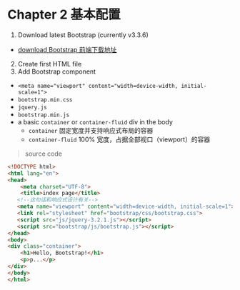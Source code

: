 # Chapter 2 基本配置

1. Download latest Bootstrap (currently v3.3.6)
  - [download Bootstrap 前端下载地址](http://getbootstrap.com/getting-started/#download)
2. Create first HTML file
3. Add Bootstrap component
  - `<meta name="viewport" content="width=device-width, initial-scale=1">`
  - `bootstrap.min.css`
  - `jquery.js`
  - `bootstrap.min.js`
  - a basic `container` or `container-fluid` div in the body
    - `container` 固定宽度并支持响应式布局的容器
    - `container-fluid` 100% 宽度，占据全部视口（viewport）的容器

> source code

  ```html
  <!DOCTYPE html>
  <html lang="en">
  <head>
      <meta charset="UTF-8">
      <title>index page</title>
     <!--这句话和响应式设计有关-->                                                            
     <meta name="viewport" content="width=device-width, initial-scale=1">          
     <link rel="stylesheet" href="bootstrap/css/bootstrap.css">                    
     <script src="js/jquery-3.2.1.js"></script>                                    
     <script src="bootstrap/js/bootstrap.js"></script>                             
  </head>
  <body>
  <div class="container">
      <h1>Hello, Bootstrap!</h1>
      <p>p...</p>
  </div>
  </body>
  </html>
  ```